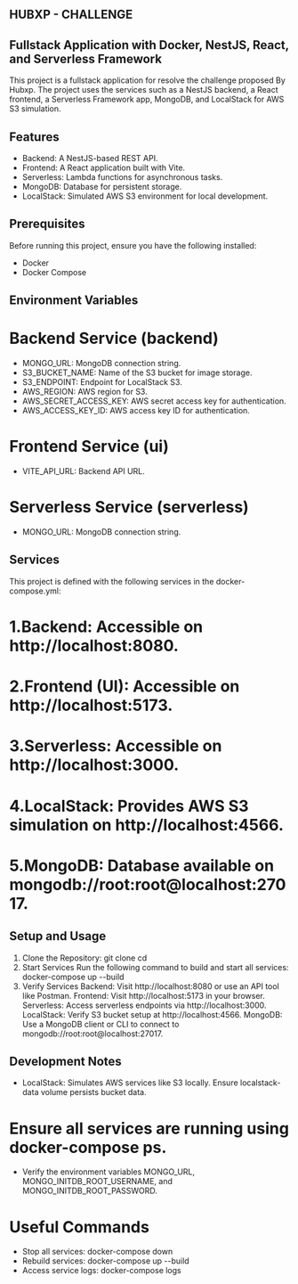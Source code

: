 ## HUBXP - CHALLENGE
## Fullstack Application with Docker, NestJS, React, and Serverless Framework
This project is a fullstack application for resolve the challenge proposed By Hubxp.
The project uses the services such as a NestJS backend, a React frontend, a Serverless Framework app, MongoDB, and LocalStack for AWS S3 simulation.

## Features
- Backend: A NestJS-based REST API.
- Frontend: A React application built with Vite.
- Serverless: Lambda functions for asynchronous tasks.
- MongoDB: Database for persistent storage.
- LocalStack: Simulated AWS S3 environment for local development.

## Prerequisites
Before running this project, ensure you have the following installed:

- Docker
- Docker Compose

##  Environment Variables
# Backend Service (backend)
- MONGO_URL: MongoDB connection string.
- S3_BUCKET_NAME: Name of the S3 bucket for image storage.
- S3_ENDPOINT: Endpoint for LocalStack S3.
- AWS_REGION: AWS region for S3.
- AWS_SECRET_ACCESS_KEY: AWS secret access key for authentication.
- AWS_ACCESS_KEY_ID: AWS access key ID for authentication.
# Frontend Service (ui)
- VITE_API_URL: Backend API URL.
# Serverless Service (serverless)
- MONGO_URL: MongoDB connection string.

## Services
This project is defined with the following services in the docker-compose.yml:

# 1.Backend: Accessible on http://localhost:8080.
# 2.Frontend (UI): Accessible on http://localhost:5173.
# 3.Serverless: Accessible on http://localhost:3000.
# 4.LocalStack: Provides AWS S3 simulation on http://localhost:4566.
# 5.MongoDB: Database available on mongodb://root:root@localhost:27017.

## Setup and Usage
1. Clone the Repository:
git clone <repository-url>
cd <repository-folder>
3. Start Services
Run the following command to build and start all services:
docker-compose up --build
3. Verify Services
Backend: Visit http://localhost:8080 or use an API tool like Postman.
Frontend: Visit http://localhost:5173 in your browser.
Serverless: Access serverless endpoints via http://localhost:3000.
LocalStack: Verify S3 bucket setup at http://localhost:4566.
MongoDB: Use a MongoDB client or CLI to connect to mongodb://root:root@localhost:27017.

## Development Notes
- LocalStack: Simulates AWS services like S3 locally. Ensure localstack-data volume persists bucket data.
  

# Ensure all services are running using docker-compose ps.
- Verify the environment variables MONGO_URL, MONGO_INITDB_ROOT_USERNAME, and MONGO_INITDB_ROOT_PASSWORD.
# Useful Commands
- Stop all services: docker-compose down
- Rebuild services: docker-compose up --build
- Access service logs: docker-compose logs <service-name>



